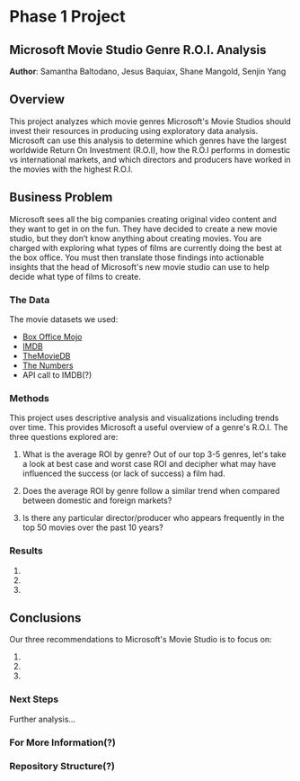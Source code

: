 # Phase 1 Project
## Microsoft Movie Studio Genre R.O.I. Analysis

**Author**: Samantha Baltodano, Jesus Baquiax, Shane Mangold, Senjin Yang


## Overview 

This project analyzes which movie genres Microsoft's Movie Studios should invest their resources in producing using exploratory data analysis. Microsoft can use this analysis to determine which genres have the largest worldwide Return On Investment (R.O.I), how the R.O.I performs in domestic vs international markets, and which directors and producers have worked in the movies with the highest R.O.I.


## Business Problem

Microsoft sees all the big companies creating original video content and they want to get in on the fun. They have decided to create a new movie studio, but they don’t know anything about creating movies. You are charged with exploring what types of films are currently doing the best at the box office. You must then translate those findings into actionable insights that the head of Microsoft's new movie studio can use to help decide what type of films to create.


### The Data

The movie datasets we used:

* [Box Office Mojo](https://www.boxofficemojo.com/)
* [IMDB](https://www.imdb.com/)
* [TheMovieDB](https://www.themoviedb.org/)
* [The Numbers](https://www.the-numbers.com/)
* API call to IMDB(?)


### Methods

This project uses descriptive analysis and visualizations including trends over time. This provides Microsoft a useful overview of a genre's R.O.I. The three questions explored are:

1) What is the average ROI by genre? Out of our top 3-5 genres, let's take a look at best case and worst case ROI and decipher what may have influenced the success (or lack of success) a film had.

2) Does the average ROI by genre follow a similar trend when compared between domestic and foreign markets?

3) Is there any particular director/producer who appears frequently in the top 50 movies over the past 10 years?


### Results


1)

2)

3)


## Conclusions


Our three recommendations to Microsoft's Movie Studio is to focus on:

1) 

2) 

3)


### Next Steps

Further analysis...


### For More Information(?)


### Repository Structure(?)


